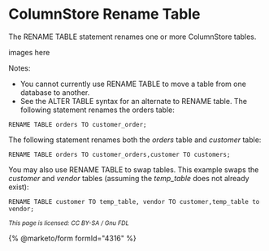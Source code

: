 
# ColumnStore Rename Table

The RENAME TABLE statement renames one or more ColumnStore tables.


images here


Notes:


* You cannot currently use RENAME TABLE to move a table from one database to another.
* See the ALTER TABLE syntax for an alternate to RENAME table. The following statement renames the orders table:


```
RENAME TABLE orders TO customer_order;
```

The following statement renames both the *orders* table and *customer* table:


```
RENAME TABLE orders TO customer_orders,customer TO customers;
```

You may also use RENAME TABLE to swap tables. This example swaps the *customer* and *vendor* tables (assuming the *temp_table*
does not already exist):


```
RENAME TABLE customer TO temp_table, vendor TO customer,temp_table to vendor;
```


<sub>_This page is licensed: CC BY-SA / Gnu FDL_</sub>


{% @marketo/form formId="4316" %}
